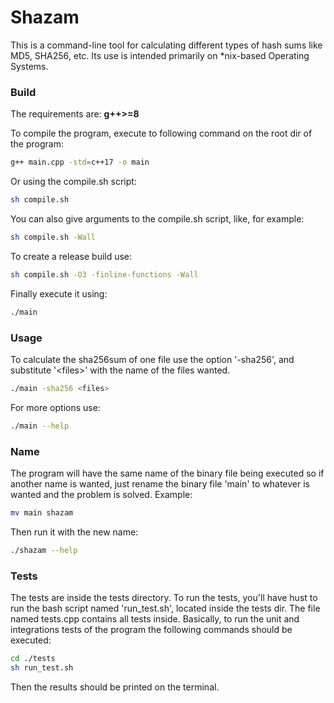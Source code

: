 # Shazam
This is a command-line tool for calculating different types of hash sums like MD5, SHA256, etc. Its use is intended primarily on \*nix-based Operating Systems.

### Build
The requirements are: **g++>=8**  
  
To compile the program, execute to following command on the root dir of the program:

```bash
g++ main.cpp -std=c++17 -o main
```

Or using the compile.sh script:
```bash
sh compile.sh
```

You can also give arguments to the compile.sh script, like, for example:
```bash
sh compile.sh -Wall
```

To create a release build use:

```bash
sh compile.sh -O3 -finline-functions -Wall
```

Finally execute it using:

```bash
./main
```

### Usage

To calculate the sha256sum of one file use the option '-sha256', and substitute '\<files\>' with the name of the files wanted.

```bash
./main -sha256 <files>
```

For more options use:

```bash
./main --help
```

### Name
The program will have the same name of the binary file being executed so if another name is wanted, just rename the binary file 'main' to whatever is wanted and the problem is solved. Example:

```bash
mv main shazam
```

Then run it with the new name:

```bash
./shazam --help
```

### Tests

The tests are inside the tests directory. To run the tests, you'll have hust to run the bash script named 'run_test.sh', located inside the tests dir. The file named tests.cpp contains all tests inside. Basically, to run the unit and integrations tests of the program the following commands should be executed:

```bash
cd ./tests
sh run_test.sh
```

Then the results should be printed on the terminal.

